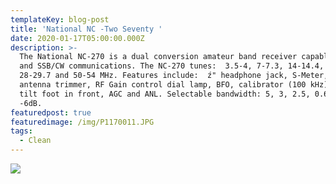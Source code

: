 ```yaml
---
templateKey: blog-post
title: 'National NC -Two Seventy '
date: 2020-01-17T05:00:00.000Z
description: >-
  The National NC-270 is a dual conversion amateur band receiver capable of AM
  and SSB/CW communications. The NC-270 tunes:  3.5-4, 7-7.3, 14-14.4, 21-21.5,
  28-29.7 and 50-54 MHz. Features include:  ź" headphone jack, S-Meter, notch,
  antenna trimmer, RF Gain control dial lamp, BFO, calibrator (100 kHz), mute,
  tilt foot in front, AGC and ANL. Selectable bandwidth: 5, 3, 2.5, 0.6 kHz
  -6dB.
featuredpost: true
featuredimage: /img/P1170011.JPG
tags:
  - Clean
---
```

![](/img/P1170011.JPG)
